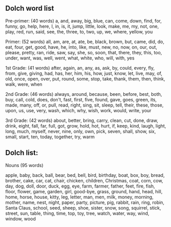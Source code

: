 ## Dolch word list

Pre-primer: (40 words) a, and, away, big, blue, can, come, down, find, for, funny, go, help, here, I, in, is, it, jump, little, look, make, me, my, not, one, play, red, run, said, see, the, three, to, two, up, we, where, yellow, you

Primer: (52 words) all, am, are, at, ate, be, black, brown, but, came, did, do, eat, four, get, good, have, he, into, like, must, new, no, now, on, our, out, please, pretty, ran, ride, saw, say, she, so, soon, that, there, they, this, too, under, want, was, well, went, what, white, who, will, with, yes

1st Grade: (41 words) after, again, an, any, as, ask, by, could, every, fly, from, give, giving, had, has, her, him, his, how, just, know, let, live, may, of, old, once, open, over, put, round, some, stop, take, thank, them, then, think, walk, were, when

2nd Grade: (46 words) always, around, because, been, before, best, both, buy, call, cold, does, don't, fast, first, five, found, gave, goes, green, its, made, many, off, or, pull, read, right, sing, sit, sleep, tell, their, these, those, upon, us, use, very, wash, which, why, wish, work, would, write, your

3rd Grade: (42 words) about, better, bring, carry, clean, cut, done, draw, drink, eight, fall, far, full, got, grow, hold, hot, hurt, if, keep, kind, laugh, light, long, much, myself, never, nine, only, own, pick, seven, shall, show, six, small, start, ten, today, together, try, warm

## Dolch list: 

Nouns (95 words)

 apple, baby, back, ball, bear, bed, bell, bird, birthday, boat, box, boy, bread, brother, cake, car, cat, chair, chicken, children, Christmas, coat, corn, cow, day, dog, doll, door, duck, egg, eye, farm, farmer, father, feet, fire, fish, floor, flower, game, garden, girl, good-bye, grass, ground, hand, head, hill, home, horse, house, kitty, leg, letter, man, men, milk, money, morning, mother, name, nest, night, paper, party, picture, pig, rabbit, rain, ring, robin, Santa Claus, school, seed, sheep, shoe, sister, snow, song, squirrel, stick, street, sun, table, thing, time, top, toy, tree, watch, water, way, wind, window, wood
